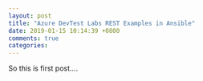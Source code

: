 ```yaml
---
layout: post
title: "Azure DevTest Labs REST Examples in Ansible"
date: 2019-01-15 10:14:39 +0800
comments: true
categories: 
---
```

So this is first post....